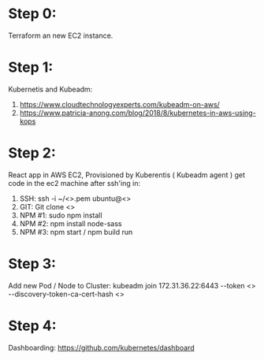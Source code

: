 # Step 0:

Terraform an new EC2 instance.

# Step 1:

Kubernetis and Kubeadm:
1. https://www.cloudtechnologyexperts.com/kubeadm-on-aws/
2. https://www.patricia-anong.com/blog/2018/8/kubernetes-in-aws-using-kops

# Step 2:

React app in AWS EC2, Provisioned by Kuberentis ( Kubeadm agent )
get code in the ec2 machine after ssh'ing in:
1. SSH: ssh -i ~/<>.pem ubuntu@<>
2. GIT: Git clone <>
3. NPM #1: sudo npm install
4. NPM #2: npm install node-sass
5. NPM #3: npm start / npm build run 

# Step 3:

Add new Pod / Node to Cluster:
kubeadm join 172.31.36.22:6443 --token <> \
    --discovery-token-ca-cert-hash <>

# Step 4:

Dashboarding: https://github.com/kubernetes/dashboard
